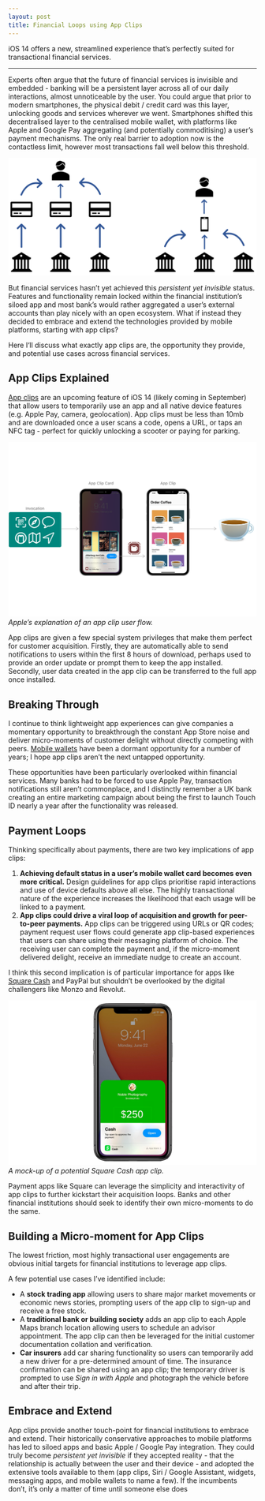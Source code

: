 ```yaml
---
layout: post
title: Financial Loops using App Clips
---
```


iOS 14 offers a new, streamlined experience that’s perfectly suited for transactional financial services.

--- 

Experts often argue that the future of financial services is invisible and embedded - banking will be a persistent layer across all of our daily interactions, almost unnoticeable by the user. You could argue that prior to modern smartphones, the physical debit / credit card was this layer, unlocking goods and services wherever we went. Smartphones shifted this decentralised layer to the centralised mobile wallet, with platforms like Apple and Google Pay aggregating (and potentially commoditising) a user’s payment mechanisms. The only real barrier to adoption now is the contactless limit, however most transactions fall well below this threshold.

![Bank diagram](/images/banks-to-user.png)

But financial services hasn’t yet achieved this *persistent yet invisible* status. Features and functionality remain locked within the financial institution’s siloed app and most bank’s would rather aggregated a user’s external accounts than play nicely with an open ecosystem. What if instead they decided to embrace and extend the technologies provided by mobile platforms, starting with app clips?

Here I‘ll discuss what exactly app clips are, the opportunity they provide, and potential use cases across financial services.

## App Clips Explained

[App clips](https://developer.apple.com/app-clips/) are an upcoming feature of iOS 14 (likely coming in September) that allow users to temporarily use an app and all native device features (e.g. Apple Pay, camera, geolocation). App clips must be less than 10mb and are downloaded once a user scans a code, opens a URL, or taps an NFC tag - perfect for quickly unlocking a scooter or paying for parking. 

![Clip flow](/images/app-clip-explained.png)
*Apple’s explanation of an app clip user flow.*

App clips are given a few special system privileges that make them perfect for customer acquisition. Firstly, they are automatically able to send notifications to users within the first 8 hours of download, perhaps used to provide an order update or prompt them to keep the app installed. Secondly, user data created in the app clip can be transferred to the full app once installed.

## Breaking Through

I continue to think lightweight app experiences can give companies a momentary opportunity to breakthrough the constant App Store noise and deliver micro-moments of customer delight without directly competing with peers. [Mobile wallets](https://murdo.xyz/mobile-wallets/) have been a dormant opportunity for a number of years; I hope app clips aren’t the next untapped opportunity. 

These opportunities have been particularly overlooked within financial services. Many banks had to be forced to use Apple Pay, transaction notifications still aren’t commonplace, and I distinctly remember a UK bank creating an entire marketing campaign about being the first to launch Touch ID nearly a year after the functionality was released.

## Payment Loops

Thinking specifically about payments, there are two key implications of app clips: 
1. **Achieving default status in a user’s mobile wallet card becomes even more critical.** Design guidelines for app clips prioritise rapid interactions and use of device defaults above all else. The highly transactional nature of the experience increases the likelihood that each usage will be linked to a payment.
2. **App clips could drive a viral loop of acquisition and growth for peer-to-peer payments.** App clips can be triggered using URLs or QR codes; payment request user flows could generate app clip-based experiences that users can share using their messaging platform of choice. The receiving user can complete the payment and, if the micro-moment delivered delight, receive an immediate nudge to create an account.

I think this second implication is of particular importance for apps like [Square Cash](https://cash.app) and PayPal but shouldn’t be overlooked by the digital challengers like Monzo and Revolut.

![Cash app](/images/square-clip.png)
*A mock-up of a potential Square Cash app clip.*

Payment apps like Square can leverage the simplicity and interactivity of app clips to further kickstart their acquisition loops. Banks and other financial institutions should seek to identify their own micro-moments to do the same.

## Building a Micro-moment for App Clips

The lowest friction, most highly transactional user engagements are obvious initial targets for financial institutions to leverage app clips.

A few potential use cases I’ve identified include:
- A **stock trading app** allowing users to share major market movements or economic news stories, prompting users of the app clip to sign-up and receive a free stock.
- A **traditional bank or building society** adds an app clip to each Apple Maps branch location allowing users to schedule an advisor appointment. The app clip can then be leveraged for the initial customer documentation collation and verification. 
- **Car insurers** add car sharing functionality so users can temporarily add a new driver for a pre-determined amount of time. The insurance confirmation can be shared using an app clip; the temporary driver is prompted to use *Sign in with Apple* and photograph the vehicle before and after their trip. 

## Embrace and Extend

App clips provide another touch-point for financial institutions to embrace and extend. Their historically conservative approaches to mobile platforms has led to siloed apps and basic Apple / Google Pay integration. They could truly become *persistent yet invisible* if they accepted reality - that the relationship is actually between the user and their device - and adopted the extensive tools available to them (app clips, Siri / Google Assistant, widgets, messaging apps, and mobile wallets to name a few). If the incumbents don’t, it’s only a matter of time until someone else does